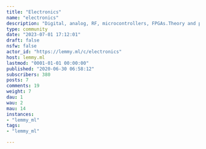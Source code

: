 ```yaml
---
title: "Electronics" 
name: "electronics"
description: "Digital, analog, RF, microcontrollers, FPGAs.Theory and practice. New designs, prototypes, breadboards, hacks and mods.Show your projects, learning resources and interesting articles here."
type: community
date: "2023-07-01 17:12:01"
draft: false
nsfw: false
actor_id: "https://lemmy.ml/c/electronics"
host: lemmy.ml
lastmod: "0001-01-01 00:00:00"
published: "2020-06-30 06:58:12"
subscribers: 380
posts: 7
comments: 19
weight: 7
dau: 1
wau: 2
mau: 14
instances:
- "lemmy_ml"
tags: 
- "lemmy_ml"

---
```

